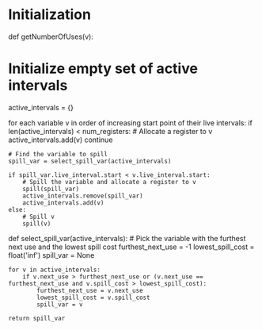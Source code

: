 # Initialization
def getNumberOfUses(v):


# Initialize empty set of active intervals
active_intervals = {}

for each variable v in order of increasing start point of their live intervals:
    if len(active_intervals) < num_registers:
        # Allocate a register to v
        active_intervals.add(v)
        continue

    # Find the variable to spill
    spill_var = select_spill_var(active_intervals)

    if spill_var.live_interval.start < v.live_interval.start:
        # Spill the variable and allocate a register to v
        spill(spill_var)
        active_intervals.remove(spill_var)
        active_intervals.add(v)
    else:
        # Spill v
        spill(v)

def select_spill_var(active_intervals):
    # Pick the variable with the furthest next use and the lowest spill cost
    furthest_next_use = -1
    lowest_spill_cost = float('inf')
    spill_var = None

    for v in active_intervals:
        if v.next_use > furthest_next_use or (v.next_use == furthest_next_use and v.spill_cost > lowest_spill_cost):
            furthest_next_use = v.next_use
            lowest_spill_cost = v.spill_cost
            spill_var = v

    return spill_var
